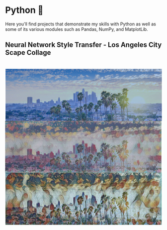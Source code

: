 # Python :snake:

Here you'll find projects that demonstrate my skills with Python as well as some of its various modules such as Pandas, NumPy, and MatplotLib. 


## Neural Network Style Transfer - Los Angeles City Scape Collage
# ![alt text](https://github.com/asilich123/Resume_Projects/blob/main/Python/TF%20HUB%20-%20ML%20Neural%20Style%20Transfer/Images/Collages/Los%20Angeles%20Collage.png?raw=true)